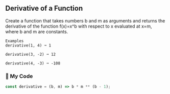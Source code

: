 ## Derivative of a Function

Create a function that takes numbers b and m as arguments and returns the derivative of the function f(x)=x^b with respect to x evaluated at x=m, where b and m are constants.
```
Examples
derivative(1, 4) ➞ 1

derivative(3, -2) ➞ 12

derivative(4, -3) ➞ -108
```
### 🔰  My Code
```js
const derivative = (b, m) => b * m ** (b - 1);
```
